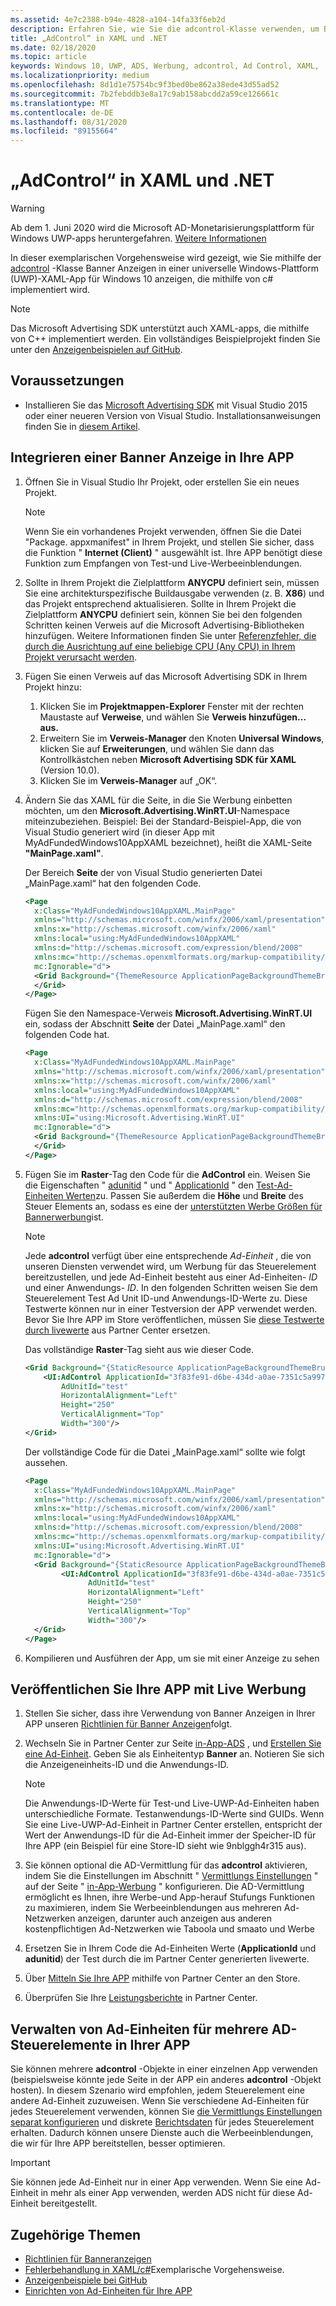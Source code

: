 ```yaml
---
ms.assetid: 4e7c2388-b94e-4828-a104-14fa33f6eb2d
description: Erfahren Sie, wie Sie die adcontrol-Klasse verwenden, um Banner Anzeigen in einer XAML-App für Windows 10 (UWP) anzuzeigen.
title: „AdControl“ in XAML und .NET
ms.date: 02/18/2020
ms.topic: article
keywords: Windows 10, UWP, ADS, Werbung, adcontrol, Ad Control, XAML, .net, Exemplarische Vorgehensweise
ms.localizationpriority: medium
ms.openlocfilehash: 8d1d1e75754bc9f3bed0be862a38ede43d55ad52
ms.sourcegitcommit: 7b2febddb3e8a17c9ab158abcdd2a59ce126661c
ms.translationtype: MT
ms.contentlocale: de-DE
ms.lasthandoff: 08/31/2020
ms.locfileid: "89155664"
---
```

# <a name="adcontrol-in-xaml-and-net"></a>„AdControl“ in XAML und .NET

>[!WARNING]
> Ab dem 1. Juni 2020 wird die Microsoft AD-Monetarisierungsplattform für Windows UWP-apps heruntergefahren. [Weitere Informationen](https://social.msdn.microsoft.com/Forums/windowsapps/en-US/db8d44cb-1381-47f7-94d3-c6ded3fea36f/microsoft-ad-monetization-platform-shutting-down-june-1st?forum=aiamgr)

In dieser exemplarischen Vorgehensweise wird gezeigt, wie Sie mithilfe der [adcontrol](/uwp/api/microsoft.advertising.winrt.ui.adcontrol) -Klasse Banner Anzeigen in einer universelle Windows-Plattform (UWP)-XAML-App für Windows 10 anzeigen, die mithilfe von c# implementiert wird.

> [!NOTE]
> Das Microsoft Advertising SDK unterstützt auch XAML-apps, die mithilfe von C++ implementiert werden. Ein vollständiges Beispielprojekt finden Sie unter den [Anzeigenbeispielen auf GitHub](https://github.com/Microsoft/Windows-universal-samples/tree/master/Samples/Advertising).

## <a name="prerequisites"></a>Voraussetzungen

* Installieren Sie das [Microsoft Advertising SDK](https://marketplace.visualstudio.com/items?itemName=AdMediator.MicrosoftAdvertisingSDK) mit Visual Studio 2015 oder einer neueren Version von Visual Studio. Installationsanweisungen finden Sie in [diesem Artikel](install-the-microsoft-advertising-libraries.md).

## <a name="integrate-a-banner-ad-into-your-app"></a>Integrieren einer Banner Anzeige in Ihre APP

1. Öffnen Sie in Visual Studio Ihr Projekt, oder erstellen Sie ein neues Projekt.

    > [!NOTE]
    > Wenn Sie ein vorhandenes Projekt verwenden, öffnen Sie die Datei "Package. appxmanifest" in Ihrem Projekt, und stellen Sie sicher, dass die Funktion " **Internet (Client)** " ausgewählt ist. Ihre APP benötigt diese Funktion zum Empfangen von Test-und Live-Werbeeinblendungen.

2. Sollte in Ihrem Projekt die Zielplattform **ANYCPU** definiert sein, müssen Sie eine architekturspezifische Buildausgabe verwenden (z. B. **X86**) und das Projekt entsprechend aktualisieren. Sollte in Ihrem Projekt die Zielplattform **ANYCPU** definiert sein, können Sie bei den folgenden Schritten keinen Verweis auf die Microsoft Advertising-Bibliotheken hinzufügen. Weitere Informationen finden Sie unter [Referenzfehler, die durch die Ausrichtung auf eine beliebige CPU (Any CPU) in Ihrem Projekt verursacht werden](known-issues-for-the-advertising-libraries.md#reference_errors).

3. Fügen Sie einen Verweis auf das Microsoft Advertising SDK in Ihrem Projekt hinzu:

    1. Klicken Sie im **Projektmappen-Explorer** Fenster mit der rechten Maustaste auf **Verweise**, und wählen Sie **Verweis hinzufügen... aus.**
    2.  Erweitern Sie im **Verweis-Manager** den Knoten **Universal Windows**, klicken Sie auf **Erweiterungen**, und wählen Sie dann das Kontrollkästchen neben **Microsoft Advertising SDK für XAML** (Version 10.0).
    3.  Klicken Sie im **Verweis-Manager** auf „OK“.

4.  Ändern Sie das XAML für die Seite, in die Sie Werbung einbetten möchten, um den **Microsoft.Advertising.WinRT.UI**-Namespace miteinzubeziehen. Beispiel: Bei der Standard-Beispiel-App, die von Visual Studio generiert wird (in dieser App mit MyAdFundedWindows10AppXAML bezeichnet), heißt die XAML-Seite **"MainPage.xaml"**.

    Der Bereich **Seite** der von Visual Studio generierten Datei „MainPage.xaml“ hat den folgenden Code.

    ``` xml
    <Page
      x:Class="MyAdFundedWindows10AppXAML.MainPage"
      xmlns="http://schemas.microsoft.com/winfx/2006/xaml/presentation"
      xmlns:x="http://schemas.microsoft.com/winfx/2006/xaml"
      xmlns:local="using:MyAdFundedWindows10AppXAML"
      xmlns:d="http://schemas.microsoft.com/expression/blend/2008"
      xmlns:mc="http://schemas.openxmlformats.org/markup-compatibility/2006"
      mc:Ignorable="d">
      <Grid Background="{ThemeResource ApplicationPageBackgroundThemeBrush}">
      </Grid>
    </Page>
    ```

    Fügen Sie den Namespace-Verweis **Microsoft.Advertising.WinRT.UI** ein, sodass der Abschnitt **Seite** der Datei „MainPage.xaml“ den folgenden Code hat.

    ``` xml
    <Page
      x:Class="MyAdFundedWindows10AppXAML.MainPage"
      xmlns="http://schemas.microsoft.com/winfx/2006/xaml/presentation"
      xmlns:x="http://schemas.microsoft.com/winfx/2006/xaml"
      xmlns:local="using:MyAdFundedWindows10AppXAML"
      xmlns:d="http://schemas.microsoft.com/expression/blend/2008"
      xmlns:mc="http://schemas.openxmlformats.org/markup-compatibility/2006"
      xmlns:UI="using:Microsoft.Advertising.WinRT.UI"
      mc:Ignorable="d">
      <Grid Background="{ThemeResource ApplicationPageBackgroundThemeBrush}">
      </Grid>
    </Page>
    ```

5. Fügen Sie im **Raster**-Tag den Code für die **AdControl** ein. Weisen Sie die Eigenschaften "  [adunitid](/uwp/api/microsoft.advertising.winrt.ui.adcontrol.adunitid) " und " [ApplicationId](/uwp/api/microsoft.advertising.winrt.ui.adcontrol.applicationid) " den [Test-Ad-Einheiten Werten](set-up-ad-units-in-your-app.md#test-ad-units)zu. Passen Sie außerdem die **Höhe** und **Breite** des Steuer Elements an, sodass es eine der [unterstützten Werbe Größen für Bannerwerbung](supported-ad-sizes-for-banner-ads.md)ist.

    > [!NOTE]
    > Jede **adcontrol** verfügt über eine entsprechende *Ad-Einheit* , die von unseren Diensten verwendet wird, um Werbung für das Steuerelement bereitzustellen, und jede Ad-Einheit besteht aus einer Ad-Einheiten- *ID* und einer Anwendungs- *ID*. In den folgenden Schritten weisen Sie dem Steuerelement Test Ad Unit ID-und Anwendungs-ID-Werte zu. Diese Testwerte können nur in einer Testversion der APP verwendet werden. Bevor Sie Ihre APP im Store veröffentlichen, müssen Sie [diese Testwerte durch livewerte](#release) aus Partner Center ersetzen.

    Das vollständige **Raster**-Tag sieht aus wie dieser Code.

    ``` xml
    <Grid Background="{StaticResource ApplicationPageBackgroundThemeBrush}">
        <UI:AdControl ApplicationId="3f83fe91-d6be-434d-a0ae-7351c5a997f1"
            AdUnitId="test"
            HorizontalAlignment="Left"
            Height="250"
            VerticalAlignment="Top"
            Width="300"/>
    </Grid>
    ```

    Der vollständige Code für die Datei „MainPage.xaml“ sollte wie folgt aussehen.

    ``` xml
    <Page
      x:Class="MyAdFundedWindows10AppXAML.MainPage"
      xmlns="http://schemas.microsoft.com/winfx/2006/xaml/presentation"
      xmlns:x="http://schemas.microsoft.com/winfx/2006/xaml"
      xmlns:local="using:MyAdFundedWindows10AppXAML"
      xmlns:d="http://schemas.microsoft.com/expression/blend/2008"
      xmlns:mc="http://schemas.openxmlformats.org/markup-compatibility/2006"
      xmlns:UI="using:Microsoft.Advertising.WinRT.UI"
      mc:Ignorable="d">
      <Grid Background="{StaticResource ApplicationPageBackgroundThemeBrush}">
            <UI:AdControl ApplicationId="3f83fe91-d6be-434d-a0ae-7351c5a997f1"
                  AdUnitId="test"
                  HorizontalAlignment="Left"
                  Height="250"
                  VerticalAlignment="Top"
                  Width="300"/>
      </Grid>
    </Page>
    ```

6.  Kompilieren und Ausführen der App, um sie mit einer Anzeige zu sehen

<span id="release" />

## <a name="release-your-app-with-live-ads"></a>Veröffentlichen Sie Ihre APP mit Live Werbung

1. Stellen Sie sicher, dass ihre Verwendung von Banner Anzeigen in Ihrer APP unseren [Richtlinien für Banner Anzeigen](ui-and-user-experience-guidelines.md#guidelines-for-banner-ads)folgt.

2.  Wechseln Sie in Partner Center zur Seite [in-App-ADS](../publish/in-app-ads.md) , und [Erstellen Sie eine Ad-Einheit](set-up-ad-units-in-your-app.md#live-ad-units). Geben Sie als Einheitentyp **Banner** an. Notieren Sie sich die Anzeigeneinheits-ID und die Anwendungs-ID.
    > [!NOTE]
    > Die Anwendungs-ID-Werte für Test-und Live-UWP-Ad-Einheiten haben unterschiedliche Formate. Testanwendungs-ID-Werte sind GUIDs. Wenn Sie eine Live-UWP-Ad-Einheit in Partner Center erstellen, entspricht der Wert der Anwendungs-ID für die Ad-Einheit immer der Speicher-ID für Ihre APP (ein Beispiel für eine Store-ID sieht wie 9nblggh4r315 aus).

3. Sie können optional die AD-Vermittlung für das **adcontrol** aktivieren, indem Sie die Einstellungen im Abschnitt " [Vermittlungs Einstellungen](../publish/in-app-ads.md#mediation) " auf der Seite " [in-App-Werbung](../publish/in-app-ads.md) " konfigurieren. Die AD-Vermittlung ermöglicht es Ihnen, ihre Werbe-und App-herauf Stufungs Funktionen zu maximieren, indem Sie Werbeeinblendungen aus mehreren Ad-Netzwerken anzeigen, darunter auch anzeigen aus anderen kostenpflichtigen Ad-Netzwerken wie Taboola und smaato und Werbe

4.  Ersetzen Sie in Ihrem Code die Ad-Einheiten Werte (**ApplicationId** und **adunitid**) der Test durch die im Partner Center generierten livewerte.

5.  Über [Mitteln Sie Ihre APP](../publish/app-submissions.md) mithilfe von Partner Center an den Store.

6.  Überprüfen Sie Ihre [Leistungsberichte](../publish/advertising-performance-report.md) in Partner Center.

<span id="manage" />

## <a name="manage-ad-units-for-multiple-ad-controls-in-your-app"></a>Verwalten von Ad-Einheiten für mehrere AD-Steuerelemente in Ihrer APP

Sie können mehrere **adcontrol** -Objekte in einer einzelnen App verwenden (beispielsweise könnte jede Seite in der APP ein anderes **adcontrol** -Objekt hosten). In diesem Szenario wird empfohlen, jedem Steuerelement eine andere Ad-Einheit zuzuweisen. Wenn Sie verschiedene Ad-Einheiten für jedes Steuerelement verwenden, können Sie [die Vermittlungs Einstellungen separat konfigurieren](../publish/in-app-ads.md#mediation) und diskrete [Berichtsdaten](../publish/advertising-performance-report.md) für jedes Steuerelement erhalten. Dadurch können unsere Dienste auch die Werbeeinblendungen, die wir für Ihre APP bereitstellen, besser optimieren.

> [!IMPORTANT]
> Sie können jede Ad-Einheit nur in einer App verwenden. Wenn Sie eine Ad-Einheit in mehr als einer App verwenden, werden ADS nicht für diese Ad-Einheit bereitgestellt.

## <a name="related-topics"></a>Zugehörige Themen

* [Richtlinien für Banneranzeigen](ui-and-user-experience-guidelines.md#guidelines-for-banner-ads)
* [Fehlerbehandlung in XAML/c#](error-handling-in-xamlc-walkthrough.md)Exemplarische Vorgehensweise.
* [Anzeigenbeispiele bei GitHub](https://github.com/Microsoft/Windows-universal-samples/tree/master/Samples/Advertising)
* [Einrichten von Ad-Einheiten für Ihre APP](set-up-ad-units-in-your-app.md)